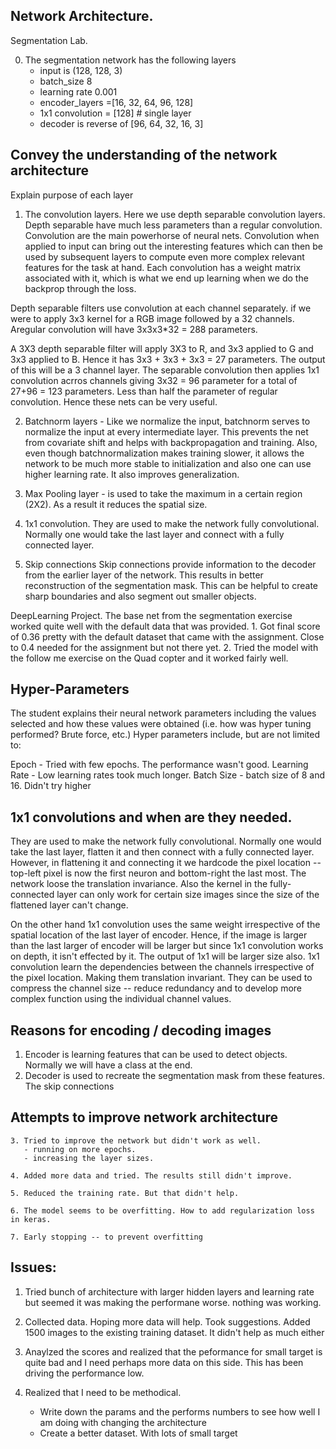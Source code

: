

Network Architecture.
---------------------
Segmentation Lab.

0. The segmentation network has the following layers
   - input is (128, 128, 3)
   - batch_size 8
   - learning rate 0.001
   - encoder_layers =[16, 32, 64, 96, 128]
   - 1x1 convolution = [128] # single layer
   - decoder is reverse of [96, 64, 32, 16, 3]


Convey the understanding of the network architecture
-----------------------------------------------------
Explain purpose of each layer
1. The convolution layers. Here we use depth separable convolution layers. Depth separable have much less parameters than a regular convolution. Convolution are the main powerhorse of neural nets. Convolution when applied to input can bring out the interesting features which can then be used by subsequent layers to compute even more complex relevant features for the task at hand. Each convolution has a weight matrix associated with it, which is what we end up learning when we do the backprop through the loss.

Depth separable filters use convolution at each channel separately. if we were to apply 3x3 kernel for a RGB image followed by a 32 channels. Aregular convolution will have 3x3x3*32 = 288 parameters. 

A 3X3 depth separable filter will apply 3X3 to R, and 3x3 applied to G and 3x3 applied to B. Hence it has 3x3 + 3x3 + 3x3 = 27 parameters. The output of this will be a 3 channel layer. The separable convolution then applies 1x1 convolution acrros channels giving 3x32 = 96 parameter for a total of 27+96 = 123 parameters. Less than half the parameter of regular convolution. Hence these nets can be very useful. 


2. Batchnorm layers - Like we normalize the input, batchnorm serves to normalize the input at every intermediate layer. This prevents the net from covariate shift and helps with backpropagation and training. Also, even though batchnormalization makes training slower, it allows the network to be much more stable to initialization and also one can use higher learning rate. It also improves generalization.

3. Max Pooling layer - is used to take the maximum in a certain region (2X2). As a result it reduces the spatial size. 

4. 1x1 convolution.
They are used to make the network fully convolutional. Normally one would take the last layer and connect with a fully connected layer. 

5. Skip connections
Skip connections provide information to the decoder from the earlier layer of the network. This results in better reconstruction of the segmentation mask. This can be helpful to create sharp boundaries and also segment out smaller objects.

DeepLearning Project. 
The base net from the segmentation exercise worked quite well with the default data that was provided.
    1. Got final score of 0.36 pretty with the default dataset that came with the assignment. Close to 0.4 needed for the assignment but not there yet.
    2. Tried the model with the follow me exercise on the Quad copter and it worked fairly well.

Hyper-Parameters
---------------
The student explains their neural network parameters including the values selected and how these values were obtained (i.e. how was hyper tuning performed? Brute force, etc.) Hyper parameters include, but are not limited to:

Epoch - Tried with few epochs. The performance wasn't good. 
Learning Rate - Low learning rates took much longer. 
Batch Size - batch size of 8 and 16. Didn't try higher

1x1 convolutions and when are they needed. 
-----------------
They are used to make the network fully convolutional. Normally one would take the last layer, flatten it and then connect with a fully connected layer. However, in flattening it and connecting it we hardcode the pixel location -- top-left pixel is now the first neuron and bottom-right the last most. The network loose the translation invariance. Also the kernel in the fully-connected layer can only work for certain size images since the size of the flattened layer can't change.

On the other hand 1x1 convolution uses the same weight irrespective of the spatial location of the last layer of encoder. Hence, if the image is larger than the last larger of encoder will be larger but since 1x1 convolution works on depth, it isn't effected by it. The output of 1x1 will be larger size also. 1x1 convolution learn the dependencies between the channels irrespective of the pixel location. Making them translation invariant. They can be used to compress the channel size -- reduce redundancy and to develop more complex function using the individual channel values.

Reasons for encoding / decoding images
---------------------------------------
1. Encoder is learning features that can be used to detect objects. Normally we will have a class at the end.
2. Decoder is used to recreate the segmentation mask from these features. The skip connections 

Attempts to improve network architecture
-----------------------------------------
    3. Tried to improve the network but didn't work as well.
       - running on more epochs.
       - increasing the layer sizes. 

    4. Added more data and tried. The results still didn't improve.

    5. Reduced the training rate. But that didn't help.

    6. The model seems to be overfitting. How to add regularization loss in keras.

    7. Early stopping -- to prevent overfitting

Issues:
------


1. Tried bunch of architecture with larger hidden layers and learning rate but seemed it was making the performane worse.
nothing was working.

2. Collected data. Hoping more data will help. Took suggestions. Added 1500 images to the existing training dataset. It didn't help as much either

3. Anaylzed the scores and realized that the peformance for small target is quite bad and I need perhaps more data on this side. This has been driving the performance low.

4. Realized that I need to be methodical.
   - Write down the params and the performs numbers to see how well I am doing with changing the architecture
   - Create a better dataset. With lots of small target 


